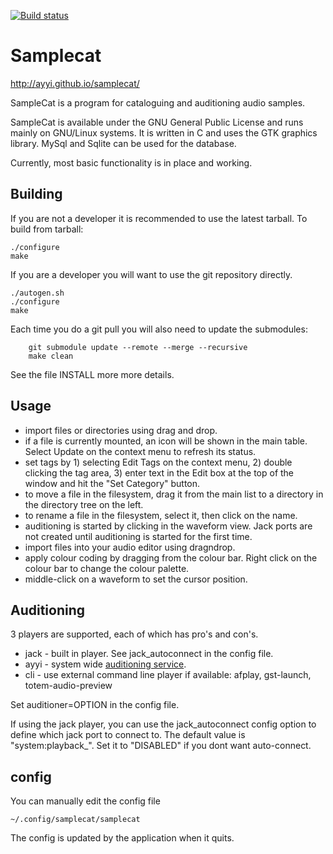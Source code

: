 [![Build status](https://gitlab.com/ayyi.org/samplecat/badges/master/pipeline.svg)](https://gitlab.com/ayyi.org/samplecat)

Samplecat
=========

http://ayyi.github.io/samplecat/

SampleCat is a program for cataloguing and auditioning audio samples.

SampleCat is available under the GNU General Public License and runs mainly on
GNU/Linux systems. It is written in C and uses the GTK graphics library. 
MySql and Sqlite can be used for the database.

Currently, most basic functionality is in place and working.


Building
--------

If you are not a developer it is recommended to use the latest tarball.
To build from tarball:
```
./configure
make
```

If you are a developer you will want to use the git repository directly.
```
./autogen.sh
./configure
make
```
Each time you do a git pull you will also need to update the submodules:
```
	git submodule update --remote --merge --recursive
	make clean
```

See the file INSTALL more more details.


Usage
-----

* import files or directories using drag and drop.
* if a file is currently mounted, an icon will be shown in the main table. Select Update on the context menu to refresh its status.
* set tags by 1) selecting Edit Tags on the context menu, 2) double clicking the tag area, 3) enter text in the Edit box at the top
  of the window and hit the "Set Category" button.
* to move a file in the filesystem, drag it from the main list to a directory in the directory tree on the left.
* to rename a file in the filesystem, select it, then click on the name.
* auditioning is started by clicking in the waveform view. Jack ports are not created until auditioning is started for the first time.
* import files into your audio editor using dragndrop.
* apply colour coding by dragging from the colour bar. Right click on the colour bar to change the colour palette.
* middle-click on a waveform to set the cursor position.


Auditioning
-----------

3 players are supported, each of which has pro's and con's.

* jack - built in player. See jack_autoconnect in the config file.
* ayyi - system wide [auditioning service](https://gitlab.com/ayyi.org/auditioner).
* cli  - use external command line player if available: afplay, gst-launch, totem-audio-preview

Set auditioner=OPTION in the config file.

If using the jack player, you can use the jack_autoconnect config option to define which jack port to connect to.
The default value is "system:playback_". Set it to "DISABLED" if you dont want auto-connect.


config
------

You can manually edit the config file
```
~/.config/samplecat/samplecat
```
The config is updated by the application when it quits.
